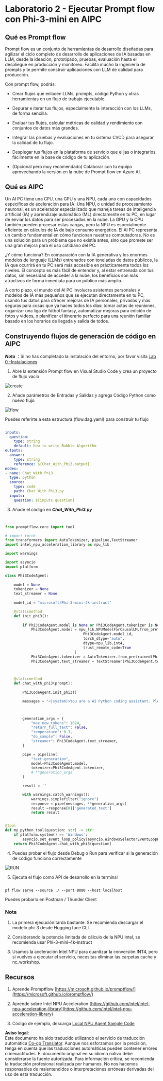 <!--
CO_OP_TRANSLATOR_METADATA:
{
  "original_hash": "bc29f7fe7fc16bed6932733eac8c81b8",
  "translation_date": "2025-07-17T03:53:54+00:00",
  "source_file": "md/02.Application/02.Code/Phi3/VSCodeExt/HOL/AIPC/02.PromptflowWithNPU.md",
  "language_code": "es"
}
-->
# **Laboratorio 2 - Ejecutar Prompt flow con Phi-3-mini en AIPC**

## **Qué es Prompt flow**

Prompt flow es un conjunto de herramientas de desarrollo diseñadas para agilizar el ciclo completo de desarrollo de aplicaciones de IA basadas en LLM, desde la ideación, prototipado, pruebas, evaluación hasta el despliegue en producción y monitoreo. Facilita mucho la ingeniería de prompts y te permite construir aplicaciones con LLM de calidad para producción.

Con prompt flow, podrás:

- Crear flujos que enlacen LLMs, prompts, código Python y otras herramientas en un flujo de trabajo ejecutable.

- Depurar e iterar tus flujos, especialmente la interacción con los LLMs, de forma sencilla.

- Evaluar tus flujos, calcular métricas de calidad y rendimiento con conjuntos de datos más grandes.

- Integrar las pruebas y evaluaciones en tu sistema CI/CD para asegurar la calidad de tu flujo.

- Desplegar tus flujos en la plataforma de servicio que elijas o integrarlos fácilmente en la base de código de tu aplicación.

- (Opcional pero muy recomendado) Colaborar con tu equipo aprovechando la versión en la nube de Prompt flow en Azure AI.

## **Qué es AIPC**

Un AI PC tiene una CPU, una GPU y una NPU, cada uno con capacidades específicas de aceleración para IA. Una NPU, o unidad de procesamiento neuronal, es un acelerador especializado que maneja tareas de inteligencia artificial (IA) y aprendizaje automático (ML) directamente en tu PC, en lugar de enviar los datos para ser procesados en la nube. La GPU y la CPU también pueden procesar estas cargas, pero la NPU es especialmente eficiente en cálculos de IA de bajo consumo energético. El AI PC representa un cambio fundamental en cómo funcionan nuestras computadoras. No es una solución para un problema que no existía antes, sino que promete ser una gran mejora para el uso cotidiano del PC.

¿Y cómo funciona? En comparación con la IA generativa y los enormes modelos de lenguaje (LLMs) entrenados con toneladas de datos públicos, la IA que ocurrirá en tu PC será más accesible en prácticamente todos los niveles. El concepto es más fácil de entender y, al estar entrenada con tus datos, sin necesidad de acceder a la nube, los beneficios son más atractivos de forma inmediata para un público más amplio.

A corto plazo, el mundo del AI PC involucra asistentes personales y modelos de IA más pequeños que se ejecutan directamente en tu PC, usando tus datos para ofrecer mejoras de IA personales, privadas y más seguras para cosas que ya haces todos los días: tomar actas de reuniones, organizar una liga de fútbol fantasy, automatizar mejoras para edición de fotos y videos, o planificar el itinerario perfecto para una reunión familiar basado en los horarios de llegada y salida de todos.

## **Construyendo flujos de generación de código en AIPC**

***Nota*** ：Si no has completado la instalación del entorno, por favor visita [Lab 0 -Instalaciones](./01.Installations.md)

1. Abre la extensión Prompt flow en Visual Studio Code y crea un proyecto de flujo vacío

![create](../../../../../../../../../translated_images/pf_create.bde888dc83502eba082a058175bbf1eee6791219795393a386b06fd3043ec54d.es.png)

2. Añade parámetros de Entradas y Salidas y agrega Código Python como nuevo flujo

![flow](../../../../../../../../../translated_images/pf_flow.520824c0969f2a94f17e947f86bdc4b4c6c88a2efa394fe3bcfb58c0dbc578a7.es.png)

Puedes referirte a esta estructura (flow.dag.yaml) para construir tu flujo

```yaml

inputs:
  question:
    type: string
    default: how to write Bubble Algorithm
outputs:
  answer:
    type: string
    reference: ${Chat_With_Phi3.output}
nodes:
- name: Chat_With_Phi3
  type: python
  source:
    type: code
    path: Chat_With_Phi3.py
  inputs:
    question: ${inputs.question}


```

3. Añade el código en ***Chat_With_Phi3.py***

```python


from promptflow.core import tool

# import torch
from transformers import AutoTokenizer, pipeline,TextStreamer
import intel_npu_acceleration_library as npu_lib

import warnings

import asyncio
import platform

class Phi3CodeAgent:
    
    model = None
    tokenizer = None
    text_streamer = None
    
    model_id = "microsoft/Phi-3-mini-4k-instruct"

    @staticmethod
    def init_phi3():
        
        if Phi3CodeAgent.model is None or Phi3CodeAgent.tokenizer is None or Phi3CodeAgent.text_streamer is None:
            Phi3CodeAgent.model = npu_lib.NPUModelForCausalLM.from_pretrained(
                                    Phi3CodeAgent.model_id,
                                    torch_dtype="auto",
                                    dtype=npu_lib.int4,
                                    trust_remote_code=True
                                )
            Phi3CodeAgent.tokenizer = AutoTokenizer.from_pretrained(Phi3CodeAgent.model_id)
            Phi3CodeAgent.text_streamer = TextStreamer(Phi3CodeAgent.tokenizer, skip_prompt=True)

    

    @staticmethod
    def chat_with_phi3(prompt):
        
        Phi3CodeAgent.init_phi3()

        messages = "<|system|>You are a AI Python coding assistant. Please help me to generate code in Python.The answer only genertated Python code, but any comments and instructions do not need to be generated<|end|><|user|>" + prompt +"<|end|><|assistant|>"



        generation_args = {
            "max_new_tokens": 1024,
            "return_full_text": False,
            "temperature": 0.3,
            "do_sample": False,
            "streamer": Phi3CodeAgent.text_streamer,
        }

        pipe = pipeline(
            "text-generation",
            model=Phi3CodeAgent.model,
            tokenizer=Phi3CodeAgent.tokenizer,
            # **generation_args
        )

        result = ''

        with warnings.catch_warnings():
            warnings.simplefilter("ignore")
            response = pipe(messages, **generation_args)
            result =response[0]['generated_text']
            return result


@tool
def my_python_tool(question: str) -> str:
    if platform.system() == 'Windows':
        asyncio.set_event_loop_policy(asyncio.WindowsSelectorEventLoopPolicy())
    return Phi3CodeAgent.chat_with_phi3(question)


```

4. Puedes probar el flujo desde Debug o Run para verificar si la generación de código funciona correctamente

![RUN](../../../../../../../../../translated_images/pf_run.4239e8a0b420a58284edf6ee1471c1697c345670313c8e7beac0edaee15b9a9d.es.png)

5. Ejecuta el flujo como API de desarrollo en la terminal

```

pf flow serve --source ./ --port 8080 --host localhost   

```

Puedes probarlo en Postman / Thunder Client

### **Nota**

1. La primera ejecución tarda bastante. Se recomienda descargar el modelo phi-3 desde Hugging face CLI.

2. Considerando la potencia limitada de cálculo de la NPU Intel, se recomienda usar Phi-3-mini-4k-instruct

3. Usamos la aceleración Intel NPU para cuantizar la conversión INT4, pero si vuelves a ejecutar el servicio, necesitas eliminar las carpetas cache y nc_workshop.

## **Recursos**

1. Aprende Promptflow [https://microsoft.github.io/promptflow/](https://microsoft.github.io/promptflow/)

2. Aprende sobre Intel NPU Acceleration [https://github.com/intel/intel-npu-acceleration-library](https://github.com/intel/intel-npu-acceleration-library)

3. Código de ejemplo, descarga [Local NPU Agent Sample Code](../../../../../../../../../code/07.Lab/01/AIPC)

**Aviso legal**:  
Este documento ha sido traducido utilizando el servicio de traducción automática [Co-op Translator](https://github.com/Azure/co-op-translator). Aunque nos esforzamos por la precisión, tenga en cuenta que las traducciones automáticas pueden contener errores o inexactitudes. El documento original en su idioma nativo debe considerarse la fuente autorizada. Para información crítica, se recomienda la traducción profesional realizada por humanos. No nos hacemos responsables de malentendidos o interpretaciones erróneas derivadas del uso de esta traducción.